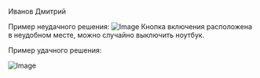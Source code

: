 Иванов Дмитрий

Пример неудачного решения:
![Image](https://github.com/Dritmy/images/blob/master/bad.png)
Кнопка включения расположена в неудобном месте, можно случайно выключить ноутбук.

Пример удачного решения:

![Image](https://github.com/Dritmy/images/blob/master/good.png)
